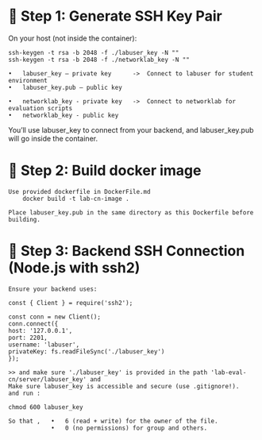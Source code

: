 # 🔐 Step 1: Generate SSH Key Pair

On your host (not inside the container):

    ssh-keygen -t rsa -b 2048 -f ./labuser_key -N ""
    ssh-keygen -t rsa -b 2048 -f ./networklab_key -N ""

    •	labuser_key – private key      ->  Connect to labuser for student environment
    •	labuser_key.pub – public key

    •   networklab_key - private key   ->  Connect to networklab for evaluation scripts
    •   networklab_key - public key

You’ll use labuser_key to connect from your backend, and labuser_key.pub will go inside the container.

# 🐳 Step 2: Build docker image

    Use provided dockerfile in DockerFile.md
        docker build -t lab-cn-image .

    Place labuser_key.pub in the same directory as this Dockerfile before building.

# 🔧 Step 3: Backend SSH Connection (Node.js with ssh2)

    Ensure your backend uses:

    const { Client } = require('ssh2');

    const conn = new Client();
    conn.connect({
    host: '127.0.0.1',
    port: 2201,
    username: 'labuser',
    privateKey: fs.readFileSync('./labuser_key')
    });

    >> and make sure './labuser_key' is provided in the path 'lab-eval-cn/server/labuser_key' and
    Make sure labuser_key is accessible and secure (use .gitignore!).
    and run :

    chmod 600 labuser_key

    So that , 	•	6 (read + write) for the owner of the file.
                •	0 (no permissions) for group and others.
